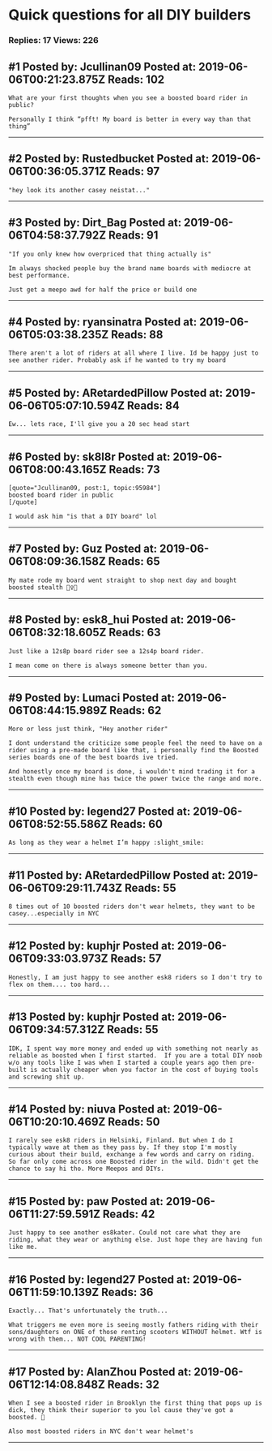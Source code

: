 # Quick questions for all DIY builders

### Replies: 17 Views: 226

## \#1 Posted by: Jcullinan09 Posted at: 2019-06-06T00:21:23.875Z Reads: 102

```
What are your first thoughts when you see a boosted board rider in public?

Personally I think “pfft! My board is better in every way than that thing”
```

---
## \#2 Posted by: Rustedbucket Posted at: 2019-06-06T00:36:05.371Z Reads: 97

```
"hey look its another casey neistat..."
```

---
## \#3 Posted by: Dirt_Bag Posted at: 2019-06-06T04:58:37.792Z Reads: 91

```
"If you only knew how overpriced that thing actually is"

Im always shocked people buy the brand name boards with mediocre at best performance.

Just get a meepo awd for half the price or build one
```

---
## \#4 Posted by: ryansinatra Posted at: 2019-06-06T05:03:38.235Z Reads: 88

```
There aren't a lot of riders at all where I live. Id be happy just to see another rider. Probably ask if he wanted to try my board
```

---
## \#5 Posted by: ARetardedPillow Posted at: 2019-06-06T05:07:10.594Z Reads: 84

```
Ew... lets race, I'll give you a 20 sec head start
```

---
## \#6 Posted by: sk8l8r Posted at: 2019-06-06T08:00:43.165Z Reads: 73

```
[quote="Jcullinan09, post:1, topic:95984"]
boosted board rider in public
[/quote]

I would ask him "is that a DIY board" lol
```

---
## \#7 Posted by: Guz Posted at: 2019-06-06T08:09:36.158Z Reads: 65

```
My mate rode my board went straight to shop next day and bought boosted stealth 🤦‍♀️😲
```

---
## \#8 Posted by: esk8_hui Posted at: 2019-06-06T08:32:18.605Z Reads: 63

```
Just like a 12s8p board rider see a 12s4p board rider. 

I mean come on there is always someone better than you.
```

---
## \#9 Posted by: Lumaci Posted at: 2019-06-06T08:44:15.989Z Reads: 62

```
More or less just think, "Hey another rider"

I dont understand the criticize some people feel the need to have on a rider using a pre-made board like that, i personally find the Boosted series boards one of the best boards ive tried.

And honestly once my board is done, i wouldn't mind trading it for a stealth even though mine has twice the power twice the range and more.
```

---
## \#10 Posted by: legend27 Posted at: 2019-06-06T08:52:55.586Z Reads: 60

```
As long as they wear a helmet I’m happy :slight_smile:
```

---
## \#11 Posted by: ARetardedPillow Posted at: 2019-06-06T09:29:11.743Z Reads: 55

```
8 times out of 10 boosted riders don't wear helmets, they want to be casey...especially in NYC
```

---
## \#12 Posted by: kuphjr Posted at: 2019-06-06T09:33:03.973Z Reads: 57

```
Honestly, I am just happy to see another esk8 riders so I don't try to flex on them.... too hard...
```

---
## \#13 Posted by: kuphjr Posted at: 2019-06-06T09:34:57.312Z Reads: 55

```
IDK, I spent way more money and ended up with something not nearly as reliable as boosted when I first started.  If you are a total DIY noob w/o any tools like I was when I started a couple years ago then pre-built is actually cheaper when you factor in the cost of buying tools and screwing shit up.
```

---
## \#14 Posted by: niuva Posted at: 2019-06-06T10:20:10.469Z Reads: 50

```
I rarely see esk8 riders in Helsinki, Finland. But when I do I typically wave at them as they pass by. If they stop I'm mostly curious about their build, exchange a few words and carry on riding. So far only come across one Boosted rider in the wild. Didn't get the chance to say hi tho. More Meepos and DIYs.
```

---
## \#15 Posted by: paw Posted at: 2019-06-06T11:27:59.591Z Reads: 42

```
Just happy to see another es8kater. Could not care what they are riding, what they wear or anything else. Just hope they are having fun like me.
```

---
## \#16 Posted by: legend27 Posted at: 2019-06-06T11:59:10.139Z Reads: 36

```
Exactly... That's unfortunately the truth...

What triggers me even more is seeing mostly fathers riding with their sons/daughters on ONE of those renting scooters WITHOUT helmet. Wtf is wrong with them... NOT COOL PARENTING!
```

---
## \#17 Posted by: AlanZhou Posted at: 2019-06-06T12:14:08.848Z Reads: 32

```
When I see a boosted rider in Brooklyn the first thing that pops up is dick, they think their superior to you lol cause they've got a boosted. 🤣

Also most boosted riders in NYC don't wear helmet's
```

---

